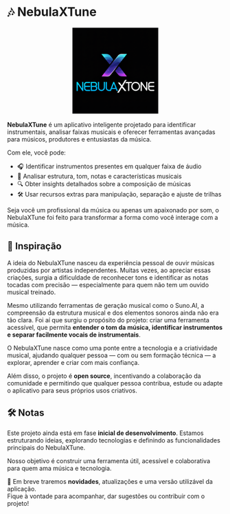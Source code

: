 # 🎶 NebulaXTune

<p align="center">
  <img src="img/logo.png" alt="Logo do NebulaXTune" width="200"/>
</p>

**NebulaXTune** é um aplicativo inteligente projetado para identificar instrumentais, analisar faixas musicais e oferecer ferramentas avançadas para músicos, produtores e entusiastas da música.

Com ele, você pode:

- 🎧 Identificar instrumentos presentes em qualquer faixa de áudio
- 🎼 Analisar estrutura, tom, notas e características musicais
- 🔍 Obter insights detalhados sobre a composição de músicas
- 🛠️ Usar recursos extras para manipulação, separação e ajuste de trilhas

Seja você um profissional da música ou apenas um apaixonado por som, o NebulaXTune foi feito para transformar a forma como você interage com a música.

## 🌟 Inspiração

A ideia do NebulaXTune nasceu da experiência pessoal de ouvir músicas produzidas por artistas independentes. Muitas vezes, ao apreciar essas criações, surgia a dificuldade de reconhecer tons e identificar as notas tocadas com precisão — especialmente para quem não tem um ouvido musical treinado.

Mesmo utilizando ferramentas de geração musical como o Suno.AI, a compreensão da estrutura musical e dos elementos sonoros ainda não era tão clara. Foi aí que surgiu o propósito do projeto: criar uma ferramenta acessível, que permita **entender o tom da música, identificar instrumentos e separar facilmente vocais de instrumentais**.

O NebulaXTune nasce como uma ponte entre a tecnologia e a criatividade musical, ajudando qualquer pessoa — com ou sem formação técnica — a explorar, aprender e criar com mais confiança.

Além disso, o projeto é **open source**, incentivando a colaboração da comunidade e permitindo que qualquer pessoa contribua, estude ou adapte o aplicativo para seus próprios usos criativos.

## 🛠️ Notas

Este projeto ainda está em fase **inicial de desenvolvimento**. Estamos estruturando ideias, explorando tecnologias e definindo as funcionalidades principais do NebulaXTune.

Nosso objetivo é construir uma ferramenta útil, acessível e colaborativa para quem ama música e tecnologia.

🔔 Em breve traremos **novidades**, atualizações e uma versão utilizável da aplicação.  
Fique à vontade para acompanhar, dar sugestões ou contribuir com o projeto!